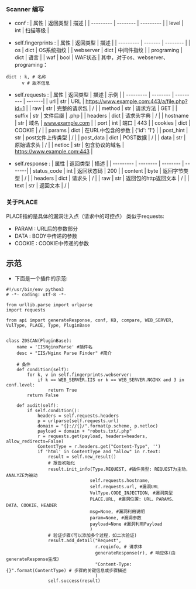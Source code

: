 ### Scanner 编写

- conf :
| 属性 | 返回类型 | 描述 |
| --------- | -------- | --------- | 
| level | int | 扫描等级 | 

- self.fingerprints :
| 属性 | 返回类型 | 描述 |
| --------- | ------- | -------- | 
| os | dict | OS系统指纹 |
| webserver | dict | 中间件指纹 |
| programing | dict | 语言 |
| waf | bool | WAF状态 |
其中，对于os、webserver、programing：
```
dict : k, # 名称
      v # 版本信息
```

- self.requests :
| 属性 | 返回类型 | 描述 | 示例 |
| --------- | -------- | --------- | -------|
| url | str  | URL | https://www.example.com:443/a/file.php?id=1 |
| raw  | str  | 完整的请求包 | / |
| method | str |  请求方法  | GET |
| suffix  | str | 文件后缀 | .php |
| headers   | dict  |  请求头字典  | / |
| hostname  | str |  域名  | www.example.com |
| port | int |  端口 | 443 |
| cookies | dict | COOKIE | / |
| params | dict |  在URL中包含的参数  | {'id': '1'} |
| post_hint | str  | post文件上传类型  | / |
| post_data | dict |  POST数据  | / |
| data | str | 原始请求头 | / |
| netloc | str | 包含协议的域名 | https://www.example.com:443 |

- self.response :
| 属性  | 返回类型 | 描述  |
| --------- | -------- | -------- | -------|
| status_code | int | 返回状态码 | 200 |
| content | byte | 返回字节类型 | /  |
| headers    | dict | 请求头  | / |
| raw    | str | 返回包的http返回文本 | / |
| text   | str  |   返回文本  | / |

### 关于PLACE

PLACE指的是具体的漏洞注入点（请求中的可控点）
类似于requests:

+ PARAM : URL后的参数部分
+ DATA : BODY中传递的参数
+ COOKIE : COOKIE中传递的参数


## 示范

- 下面是一个插件的示范:
```
#!/usr/bin/env python3
# -*- coding: utf-8 -*-

from urllib.parse import urlparse
import requests

from api import generateResponse, conf, KB, compare, WEB_SERVER, VulType, PLACE, Type, PluginBase


class Z0SCAN(PluginBase):
    name = 'IISNginxParse' #插件名
    desc = "IIS/Nginx Parse Finder" #简介
    
    # 条件
    def condition(self):
        for k, v in self.fingerprints.webserver:
            if k == WEB_SERVER.IIS or k == WEB_SERVER.NGINX and 3 in conf.level:
                return True
        return False
    
    def audit(self):
        if self.condition():
            headers = self.requests.headers
            p = urlparse(self.requests.url)
            domain = "{}://{}/".format(p.scheme, p.netloc)
            payload = domain + "robots.txt/.php"
            r = requests.get(payload, headers=headers, allow_redirects=False)
            ContentType = r.headers.get("Content-Type", '')
            if 'html' in ContentType and "allow" in r.text:
                result = self.new_result()
                # 报告初始化
                result.init_info(Type.REQUEST, #插件类型: REQUEST为主动，ANALYZE为被动
                                self.requests.hostname,
                                self.requests.url, #漏洞URL
                                VulType.CODE_INJECTION, #漏洞类型
                                PLACE.URL, #漏洞位置: URL、PARAMS、DATA、COOKIE、HEADER
                                msg=None, #漏洞利用说明
                                param=None, #漏洞参数
                                payload=None #漏洞利用Payload
                                )
                # 验证步骤(可以添加多个过程，如二次验证)
                result.add_detail("Request",
                                  r.reqinfo, # 请求体
                                  generateResponse(r), # 响应体(由generateResponse生成)
                                  "Content-Type:{}".format(ContentType) # 步骤的关键信息或步骤描述
                                  )
                self.success(result)
```
